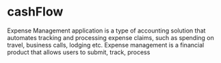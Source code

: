 # cashFlow
Expense Management application is a type of accounting solution that automates tracking and processing expense claims, such as spending on travel, business calls, lodging etc. Expense management is a financial product that allows users to submit, track, process
